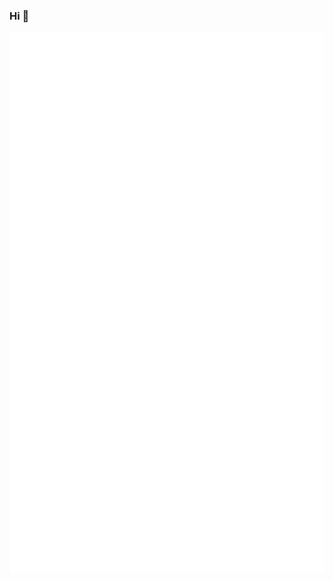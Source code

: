 ### Hi 👋

<!--
**Lonely-Dark/Lonely-Dark** is a ✨ _special_ ✨ repository because its `README.md` (this file) appears on your GitHub profile.

Here are some ideas to get you started:
- 👯 I’m looking to collaborate on ...
- 🤔 I’m looking for help with ...
- 💬 Ask me about ...
- 😄 Pronouns: ...
- ⚡ Fun fact: ...
-->

![Metrics](https://github.com/Lonely-Dark/Lonely-Dark/blob/main/github-metrics.svg)
